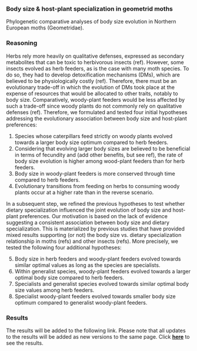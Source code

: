 ### Body size & host-plant specialization in geometrid moths
Phylogenetic comparative analyses of body size evolution in Northern European moths (Geometridae).

### Reasoning
Herbs rely more heavily on qualitative defenses, expressed as secondary metabolites that can be toxic to herbivorous insects (ref). However, some insects evolved as herb feeders, as is the case with many moth species. To do so, they had to develop detoxification mechanisms (DMs), which are believed to be physiologically costly (ref). Therefore, there must be an evolutionary trade-off in which the evolution of DMs took place at the expense of resources that would be allocated to other traits, notably to body size. Comparatively, woody-plant feeders would be less affected by such a trade-off since woody plants do not commonly rely on qualitative defenses (ref). Therefore, we formulated and tested four initial hypotheses addressing the evolutionary association between body size and host-plant preferences:

1. Species whose caterpillars feed strictly on woody plants evolved towards a larger body size optimum compared to herb feeders.
2. Considering that evolving larger body sizes are believed to be beneficial in terms of fecundity and (add other benefits, but see ref), the rate of body size evolution is higher among wood-plant feeders than for herb feeders.
3. Body size in woody-plant feeders is more conserved through time compared to herb feeders.
4. Evolutionary transitions from feeding on herbs to consuming woody plants occur at a higher rate than in the reverse scenario.

In a subsequent step, we refined the previous hypotheses to test whether dietary specialization influenced the joint evolution of body size and host-plant preferences. Our motivation is based on the lack of evidence suggesting a consistent association between body size and dietary specialization. This is materialized by previous studies that have provided mixed results supporting (or not) the body size vs. dietary specialization relationship in moths (refs) and other insects (refs). More precisely, we tested the following four additional hypotheses:

5. Body size in herb feeders and woody-plant feeders evolved towards similar optimal values as long as the species are specialists.
6. Within generalist species, woody-plant feeders evolved towards a larger optimal body size compared to herb feeders.
7. Specialists and generalist species evolved towards similar optimal body size values among herb feeders.
8. Specialist woody-plant feeders evolved towards smaller body size optimum compared to generalist woody-plant feeders.

### Results
The results will be added to the following link. Please note that all updates to the results will be added as new versions to the same page. Click [**here**](03_markdown_results.md) to see the results.
